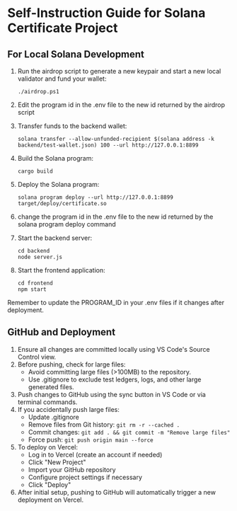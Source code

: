 # Self-Instruction Guide for Solana Certificate Project

## For Local Solana Development

1. Run the airdrop script to generate a new keypair and start a new local validator and fund your wallet:
   ```
   ./airdrop.ps1
   ```
2. Edit the program id in the .env file to the new id returned by the airdrop script

2. Transfer funds to the backend wallet:
   ```
   solana transfer --allow-unfunded-recipient $(solana address -k backend/test-wallet.json) 100 --url http://127.0.0.1:8899
   ```

3. Build the Solana program:
   ```
   cargo build
   ```

4. Deploy the Solana program:
   ```
   solana program deploy --url http://127.0.0.1:8899 target/deploy/certificate.so
   ```
5. change the program id in the .env file to the new id returned by the solana program deploy command

5. Start the backend server:
   ```
   cd backend
   node server.js
   ```

6. Start the frontend application:
   ```
   cd frontend
   npm start
   ```

Remember to update the PROGRAM_ID in your .env files if it changes after deployment.

## GitHub and Deployment

1. Ensure all changes are committed locally using VS Code's Source Control view.
2. Before pushing, check for large files:
   - Avoid committing large files (>100MB) to the repository.
   - Use .gitignore to exclude test ledgers, logs, and other large generated files.
3. Push changes to GitHub using the sync button in VS Code or via terminal commands.
4. If you accidentally push large files:
   - Update .gitignore
   - Remove files from Git history: `git rm -r --cached .`
   - Commit changes: `git add . && git commit -m "Remove large files"`
   - Force push: `git push origin main --force`
5. To deploy on Vercel:
   - Log in to Vercel (create an account if needed)
   - Click "New Project"
   - Import your GitHub repository
   - Configure project settings if necessary
   - Click "Deploy"
6. After initial setup, pushing to GitHub will automatically trigger a new deployment on Vercel.